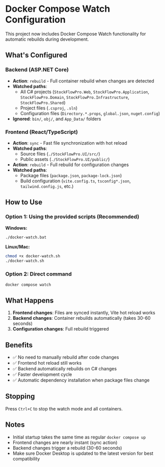 # Docker Compose Watch Configuration

This project now includes Docker Compose Watch functionality for automatic rebuilds during development.

## What's Configured

### Backend (ASP.NET Core)
- **Action**: `rebuild` - Full container rebuild when changes are detected
- **Watched paths**:
  - All C# projects (`StockFlowPro.Web`, `StockFlowPro.Application`, `StockFlowPro.Domain`, `StockFlowPro.Infrastructure`, `StockFlowPro.Shared`)
  - Project files (`.csproj`, `.sln`)
  - Configuration files (`Directory.*.props`, `global.json`, `nuget.config`)
- **Ignored**: `bin/`, `obj/`, and `App_Data/` folders

### Frontend (React/TypeScript)
- **Action**: `sync` - Fast file synchronization with hot reload
- **Watched paths**:
  - Source files (`./StockFlowPro.UI/src/`)
  - Public assets (`./StockFlowPro.UI/public/`)
- **Action**: `rebuild` - Full rebuild for configuration changes
- **Watched paths**:
  - Package files (`package.json`, `package-lock.json`)
  - Build configuration (`vite.config.ts`, `tsconfig*.json`, `tailwind.config.js`, etc.)

## How to Use

### Option 1: Using the provided scripts (Recommended)

**Windows:**
```bash
./docker-watch.bat
```

**Linux/Mac:**
```bash
chmod +x docker-watch.sh
./docker-watch.sh
```

### Option 2: Direct command

```bash
docker compose watch
```

## What Happens

1. **Frontend changes**: Files are synced instantly, Vite hot reload works
2. **Backend changes**: Container rebuilds automatically (takes 30-60 seconds)
3. **Configuration changes**: Full rebuild triggered

## Benefits

- ✅ No need to manually rebuild after code changes
- ✅ Frontend hot reload still works
- ✅ Backend automatically rebuilds on C# changes
- ✅ Faster development cycle
- ✅ Automatic dependency installation when package files change

## Stopping

Press `Ctrl+C` to stop the watch mode and all containers.

## Notes

- Initial startup takes the same time as regular `docker compose up`
- Frontend changes are nearly instant (sync action)
- Backend changes trigger a rebuild (30-60 seconds)
- Make sure Docker Desktop is updated to the latest version for best compatibility
